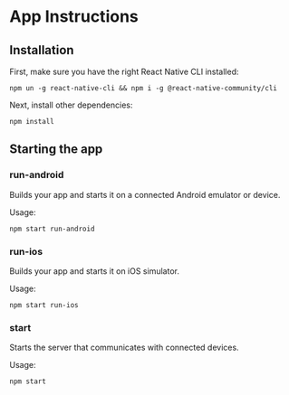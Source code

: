 # App Instructions

## Installation

First, make sure you have the right React Native CLI installed:

```
npm un -g react-native-cli && npm i -g @react-native-community/cli
```

Next, install other dependencies:

```
npm install
```


## Starting the app

### run-android

Builds your app and starts it on a connected Android emulator or device.

Usage:
```
npm start run-android
```

### run-ios

Builds your app and starts it on iOS simulator.

Usage:
```
npm start run-ios
```

### start

Starts the server that communicates with connected devices.

Usage:
```
npm start
```